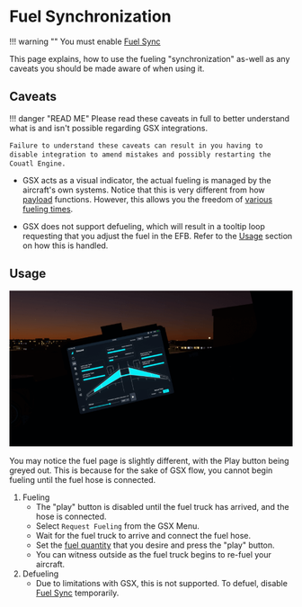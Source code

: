 # Fuel Synchronization

!!! warning ""
    You must enable [Fuel Sync](../flypados3/settings.md#3rd-party-options)

This page explains, how to use the fueling "synchronization" as-well as any caveats you should be made aware of when using it.

## Caveats
!!! danger "READ ME"
    Please read these caveats in full to better understand what is and isn't possible regarding GSX integrations.

    Failure to understand these caveats can result in you having to disable integration to amend mistakes and possibly restarting the Couatl Engine.

- GSX acts as a visual indicator, the actual fueling is managed by the aircraft's own systems. Notice that this is very different from how [payload](payload.md) functions. However, this allows you the freedom of [various fueling times](#realism-settings-for-fuel-time).

- GSX does not support defueling, which will result in a tooltip loop requesting that you adjust the fuel in the EFB. Refer to the [Usage](#usage) section on how this is handled.

## Usage
![Fuel Start](../../assets/gsxintegration/gsx-fuel-start.png)

You may notice the fuel page is slightly different, with the Play button being greyed out. This is because for the sake of GSX flow, you cannot begin fueling until the fuel hose is connected.

1. Fueling
      - The "play" button is disabled until the fuel truck has arrived, and the hose is connected.
      - Select `Request Fueling` from the GSX Menu.
      - Wait for the fuel truck to arrive and connect the fuel hose.
      - Set the [fuel quantity](../flypados3/ground.md#fuel-and-de-fuel) that you desire and press the "play" button.
      - You can witness outside as the fuel truck begins to re-fuel your aircraft.
2. Defueling
     - Due to limitations with GSX, this is not supported. To defuel, disable [Fuel Sync](../flypados3/settings.md#3rd-party-options) temporarily.